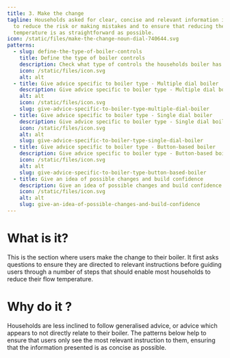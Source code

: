 ```yaml
---
title: 3. Make the change
tagline: Households asked for clear, concise and relevant information in order
  to reduce the risk or making mistakes and to ensure that reducing the flow
  temperature is as straightforward as possible.
icon: /static/files/make-the-change-noun-dial-740644.svg
patterns:
  - slug: define-the-type-of-boiler-controls
    title: Define the type of boiler controls
    description: Check what type of controls the households boiler has
    icon: /static/files/icon.svg
    alt: alt
  - title: Give advice specific to boiler type - Multiple dial boiler
    description: Give advice specific to boiler type - Multiple dial boiler
    alt: alt
    icon: /static/files/icon.svg
    slug: give-advice-specific-to-boiler-type-multiple-dial-boiler
  - title: Give advice specific to boiler type - Single dial boiler
    description: Give advice specific to boiler type - Single dial boiler
    icon: /static/files/icon.svg
    alt: alt
    slug: give-advice-specific-to-boiler-type-single-dial-boiler
  - title: Give advice specific to boiler type - Button-based boiler
    description: Give advice specific to boiler type - Button-based boiler
    icon: /static/files/icon.svg
    alt: alt
    slug: give-advice-specific-to-boiler-type-button-based-boiler
  - title: Give an idea of possible changes and build confidence
    description: Give an idea of possible changes and build confidence
    icon: /static/files/icon.svg
    alt: alt
    slug: give-an-idea-of-possible-changes-and-build-confidence
---
```

# What is it?

This is the section where users make the change to their boiler. It first asks questions to ensure they are directed to relevant instructions before guiding users through a number of steps that should enable most households to reduce their flow temperature.

# Why do it ?

Households are less inclined to follow generalised advice, or advice which appears to not directly relate to their boiler. The patterns below help to ensure that users only see the most relevant instruction to them, ensuring that the information presented is as concise as possible.